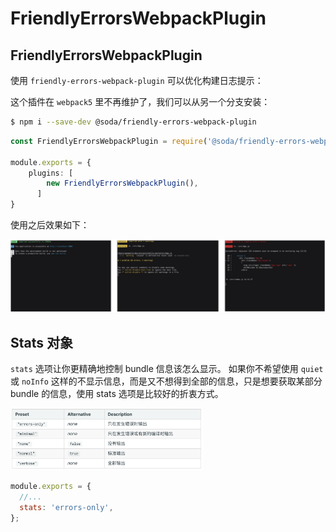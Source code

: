 # FriendlyErrorsWebpackPlugin

## FriendlyErrorsWebpackPlugin

使⽤ `friendly-errors-webpack-plugin` 可以优化构建日志提示：

这个插件在 `webpack5` 里不再维护了，我们可以从另一个分支安装：

```bash
$ npm i --save-dev @soda/friendly-errors-webpack-plugin
```

```ts
const FriendlyErrorsWebpackPlugin = require('@soda/friendly-errors-webpack-plugin');

module.exports = {
    plugins: [
        new FriendlyErrorsWebpackPlugin(),
      ]
}
```

使用之后效果如下：

![image-20211110194138238](assets/image-20211110194138238.png)

## Stats 对象

`stats` 选项让你更精确地控制 bundle 信息该怎么显示。 如果你不希望使用 `quiet` 或 `noInfo` 这样的不显示信息，而是又不想得到全部的信息，只是想要获取某部分 bundle 的信息，使用 stats 选项是比较好的折衷方式。

<img src="assets/image-20211110195601042.png" alt="image-20211110195601042" style="zoom:30%;" />

```js
module.exports = {
  //...
  stats: 'errors-only',
};
```

